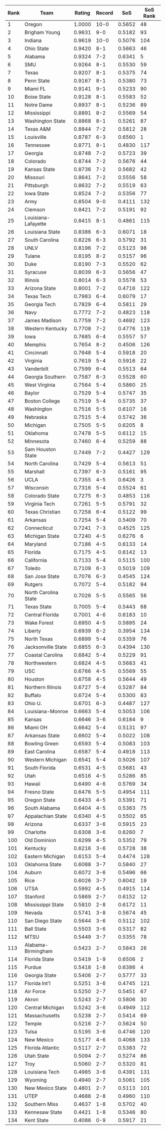 Rank | Team | Rating | Record | SoS | SoS Rank
---|---|---|---|---|---
1 | Oregon | 1.0000 | 10-0 | 0.5652 | 48
2 | Brigham Young | 0.9631 | 9-0 | 0.5182 | 93
3 | Indiana | 0.9619 | 10-0 | 0.5076 | 104
4 | Ohio State | 0.9420 | 8-1 | 0.5663 | 46
5 | Alabama | 0.9324 | 7-2 | 0.6341 | 5
6 | SMU | 0.9264 | 8-1 | 0.5530 | 59
7 | Texas | 0.9207 | 8-1 | 0.5375 | 74
8 | Penn State | 0.9167 | 8-1 | 0.5380 | 73
9 | Miami FL | 0.9141 | 9-1 | 0.5233 | 90
10 | Boise State | 0.9128 | 8-1 | 0.5583 | 52
11 | Notre Dame | 0.8937 | 8-1 | 0.5236 | 89
12 | Mississippi | 0.8891 | 8-2 | 0.5569 | 54
13 | Washington State | 0.8868 | 8-1 | 0.5261 | 87
14 | Texas A&M | 0.8844 | 7-2 | 0.5812 | 28
15 | Louisville | 0.8787 | 6-3 | 0.6560 | 1
16 | Tennessee | 0.8771 | 8-1 | 0.4830 | 117
17 | Georgia | 0.8748 | 7-2 | 0.5723 | 39
18 | Colorado | 0.8744 | 7-2 | 0.5676 | 44
19 | Kansas State | 0.8736 | 7-2 | 0.5682 | 42
20 | Missouri | 0.8641 | 7-2 | 0.5556 | 58
21 | Pittsburgh | 0.8632 | 7-2 | 0.5519 | 63
22 | Iowa State | 0.8524 | 7-2 | 0.5356 | 77
23 | Army | 0.8504 | 9-0 | 0.4111 | 132
24 | Clemson | 0.8421 | 7-2 | 0.5191 | 92
25 | Louisiana-Lafayette | 0.8415 | 8-1 | 0.4861 | 115
26 | Louisiana State | 0.8386 | 6-3 | 0.6071 | 18
27 | South Carolina | 0.8226 | 6-3 | 0.5792 | 31
28 | UNLV | 0.8196 | 7-2 | 0.5123 | 98
29 | Tulane | 0.8195 | 8-2 | 0.5157 | 96
30 | Duke | 0.8190 | 7-3 | 0.5520 | 62
31 | Syracuse | 0.8039 | 6-3 | 0.5656 | 47
32 | Illinois | 0.8014 | 6-3 | 0.5578 | 53
33 | Arizona State | 0.8001 | 7-2 | 0.4716 | 122
34 | Texas Tech | 0.7983 | 6-4 | 0.6079 | 17
35 | Georgia Tech | 0.7829 | 6-4 | 0.5811 | 29
36 | Navy | 0.7772 | 7-2 | 0.4823 | 118
37 | James Madison | 0.7759 | 7-2 | 0.4692 | 123
38 | Western Kentucky | 0.7708 | 7-2 | 0.4776 | 119
39 | Iowa | 0.7685 | 6-4 | 0.5557 | 57
40 | Memphis | 0.7654 | 8-2 | 0.4506 | 126
41 | Cincinnati | 0.7648 | 5-4 | 0.5918 | 20
42 | Virginia | 0.7619 | 5-4 | 0.5916 | 22
43 | Vanderbilt | 0.7599 | 6-4 | 0.5513 | 64
44 | Georgia Southern | 0.7587 | 6-3 | 0.5528 | 60
45 | West Virginia | 0.7564 | 5-4 | 0.5860 | 25
46 | Baylor | 0.7529 | 5-4 | 0.5747 | 35
47 | Boston College | 0.7519 | 5-4 | 0.5735 | 37
48 | Washington | 0.7516 | 5-5 | 0.6107 | 16
49 | Nebraska | 0.7515 | 5-4 | 0.5742 | 36
50 | Michigan | 0.7505 | 5-5 | 0.6205 | 8
51 | Oklahoma | 0.7478 | 5-5 | 0.6112 | 15
52 | Minnesota | 0.7460 | 6-4 | 0.5259 | 88
53 | Sam Houston State | 0.7449 | 7-2 | 0.4427 | 129
54 | North Carolina | 0.7429 | 5-4 | 0.5613 | 51
55 | Marshall | 0.7397 | 6-3 | 0.5161 | 95
56 | UCLA | 0.7355 | 4-5 | 0.6426 | 3
57 | Wisconsin | 0.7316 | 5-4 | 0.5524 | 61
58 | Colorado State | 0.7275 | 6-3 | 0.4853 | 116
59 | Virginia Tech | 0.7261 | 5-5 | 0.5791 | 32
60 | Texas Christian | 0.7258 | 6-4 | 0.5122 | 99
61 | Arkansas | 0.7254 | 5-4 | 0.5409 | 70
62 | Connecticut | 0.7241 | 7-3 | 0.4525 | 125
63 | Michigan State | 0.7240 | 4-5 | 0.6276 | 6
64 | Maryland | 0.7186 | 4-5 | 0.6133 | 14
65 | Florida | 0.7175 | 4-5 | 0.6142 | 13
66 | California | 0.7133 | 5-4 | 0.5115 | 100
67 | Toledo | 0.7109 | 6-3 | 0.5019 | 109
68 | San Jose State | 0.7076 | 6-3 | 0.4545 | 124
69 | Rutgers | 0.7072 | 5-4 | 0.5182 | 94
70 | North Carolina State | 0.7026 | 5-5 | 0.5565 | 56
71 | Texas State | 0.7005 | 5-4 | 0.5443 | 68
72 | Central Florida | 0.7001 | 4-6 | 0.6183 | 10
73 | Wake Forest | 0.6950 | 4-5 | 0.5895 | 24
74 | Liberty | 0.6939 | 6-2 | 0.3954 | 134
75 | North Texas | 0.6899 | 5-4 | 0.5359 | 76
76 | Jacksonville State | 0.6855 | 6-3 | 0.4394 | 130
77 | Coastal Carolina | 0.6842 | 5-4 | 0.5229 | 91
78 | Northwestern | 0.6824 | 4-5 | 0.5683 | 41
79 | USC | 0.6766 | 4-5 | 0.5569 | 55
80 | Houston | 0.6758 | 4-5 | 0.5644 | 49
81 | Northern Illinois | 0.6727 | 5-4 | 0.5287 | 84
82 | Buffalo | 0.6724 | 5-4 | 0.5300 | 83
83 | Ohio U. | 0.6701 | 6-3 | 0.4487 | 127
84 | Louisiana-Monroe | 0.6663 | 5-4 | 0.5053 | 106
85 | Kansas | 0.6646 | 3-6 | 0.6184 | 9
86 | Miami OH | 0.6642 | 5-4 | 0.5131 | 97
87 | Arkansas State | 0.6602 | 5-4 | 0.5022 | 108
88 | Bowling Green | 0.6593 | 5-4 | 0.5083 | 103
89 | East Carolina | 0.6587 | 5-4 | 0.4918 | 113
90 | Western Michigan | 0.6541 | 5-4 | 0.5026 | 107
91 | South Florida | 0.6531 | 4-5 | 0.5681 | 43
92 | Utah | 0.6516 | 4-5 | 0.5286 | 85
93 | Hawaii | 0.6490 | 4-6 | 0.5769 | 34
94 | Fresno State | 0.6476 | 5-5 | 0.4954 | 111
95 | Oregon State | 0.6433 | 4-5 | 0.5391 | 71
96 | South Alabama | 0.6404 | 4-5 | 0.5363 | 75
97 | Appalachian State | 0.6340 | 4-5 | 0.5502 | 65
98 | Arizona | 0.6337 | 3-6 | 0.5915 | 23
99 | Charlotte | 0.6308 | 3-6 | 0.6260 | 7
100 | Old Dominion | 0.6299 | 4-5 | 0.5352 | 79
101 | Kentucky | 0.6216 | 3-6 | 0.5728 | 38
102 | Eastern Michigan | 0.6153 | 5-4 | 0.4474 | 128
103 | Oklahoma State | 0.6088 | 3-7 | 0.5840 | 27
104 | Auburn | 0.6072 | 3-6 | 0.5496 | 66
105 | Rice | 0.6026 | 3-7 | 0.6042 | 19
106 | UTSA | 0.5992 | 4-5 | 0.4915 | 114
107 | Stanford | 0.5869 | 2-7 | 0.6152 | 12
108 | Mississippi State | 0.5810 | 2-8 | 0.6172 | 11
109 | Nevada | 0.5741 | 3-8 | 0.5674 | 45
110 | San Diego State | 0.5644 | 3-6 | 0.5112 | 102
111 | Ball State | 0.5503 | 3-6 | 0.5317 | 82
112 | MTSU | 0.5449 | 3-7 | 0.5355 | 78
113 | Alabama-Birmingham | 0.5423 | 2-7 | 0.5843 | 26
114 | Florida State | 0.5419 | 1-9 | 0.6506 | 2
115 | Purdue | 0.5418 | 1-8 | 0.6386 | 4
116 | Georgia State | 0.5406 | 2-7 | 0.5777 | 33
117 | Florida Int'l | 0.5251 | 3-6 | 0.4745 | 121
118 | Air Force | 0.5250 | 2-7 | 0.5451 | 67
119 | Akron | 0.5243 | 2-7 | 0.5806 | 30
120 | Central Michigan | 0.5242 | 3-6 | 0.4949 | 112
121 | Massachusetts | 0.5238 | 2-7 | 0.5414 | 69
122 | Temple | 0.5216 | 2-7 | 0.5624 | 50
123 | Tulsa | 0.5195 | 3-6 | 0.4746 | 120
124 | New Mexico | 0.5177 | 4-6 | 0.4068 | 133
125 | Florida Atlantic | 0.5117 | 2-7 | 0.5383 | 72
126 | Utah State | 0.5094 | 2-7 | 0.5274 | 86
127 | Troy | 0.5060 | 2-7 | 0.5320 | 81
128 | Louisiana Tech | 0.4985 | 3-6 | 0.4391 | 131
129 | Wyoming | 0.4940 | 2-7 | 0.5061 | 105
130 | New Mexico State | 0.4801 | 2-7 | 0.5113 | 101
131 | UTEP | 0.4686 | 2-8 | 0.4960 | 110
132 | Southern Miss | 0.4637 | 1-8 | 0.5702 | 40
133 | Kennesaw State | 0.4421 | 1-8 | 0.5346 | 80
134 | Kent State | 0.4086 | 0-9 | 0.5917 | 21
